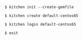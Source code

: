 `$ kitchen init --create-gemfile`

`$ kitchen create default-centos65`

`$ kitchen login default-centos65`

`$ exit`